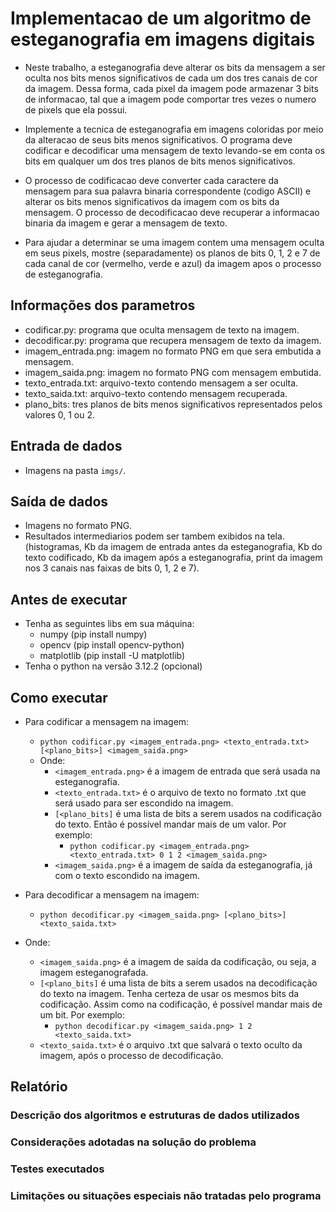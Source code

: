 # Implementacao de um algoritmo de esteganografia em imagens digitais

- Neste trabalho, a esteganografia deve alterar os bits da mensagem a ser oculta 
nos bits menos significativos de cada um dos tres canais de cor da imagem. 
Dessa forma, cada pixel da imagem pode armazenar 3 bits de informacao, tal que 
a imagem pode comportar tres vezes o numero de pixels que ela possui.

- Implemente a tecnica de esteganografia em imagens coloridas por meio da alteracao 
de seus bits menos significativos. O programa deve codificar e decodificar uma 
mensagem de texto levando-se em conta os bits em qualquer um dos tres planos de 
bits menos significativos.

- O processo de codificacao deve converter cada caractere da mensagem para sua palavra binaria 
correspondente (codigo ASCII) e alterar os bits menos significativos da imagem com os bits da 
mensagem. O processo de decodificacao deve recuperar a informacao binaria da imagem e gerar 
a mensagem de texto.

- Para ajudar a determinar se uma imagem contem uma mensagem oculta em seus pixels, mostre 
(separadamente) os planos de bits 0, 1, 2 e 7 de cada canal de cor (vermelho, verde e azul) 
da imagem apos o processo de esteganografia.

## Informações dos parametros
- codificar.py: programa que oculta mensagem de texto na imagem.
- decodificar.py: programa que recupera mensagem de texto da imagem.
- imagem_entrada.png: imagem no formato PNG em que sera embutida a mensagem.
- imagem_saida.png: imagem no formato PNG com mensagem embutida.
- texto_entrada.txt: arquivo-texto contendo mensagem a ser oculta.
- texto_saida.txt: arquivo-texto contendo mensagem recuperada.
- plano_bits: tres planos de bits menos significativos representados pelos valores 0, 1 ou 2.

## Entrada de dados
- Imagens na pasta ``` imgs/ ```.

## Saída de dados
- Imagens no formato PNG.
- Resultados intermediarios podem ser tambem exibidos na tela. (histogramas, Kb da imagem de entrada antes da esteganografia, Kb do texto codificado, Kb da imagem após a esteganografia, print da imagem nos 3 canais nas faixas de bits 0, 1, 2 e 7).

## Antes de executar
- Tenha as seguintes libs em sua máquina:
    - numpy (pip install numpy)
    - opencv (pip install opencv-python)
    - matplotlib (pip install -U matplotlib)
- Tenha o python na versão 3.12.2 (opcional)

## Como executar
- Para codificar a mensagem na imagem:
    - ``` python codificar.py <imagem_entrada.png> <texto_entrada.txt> [<plano_bits>] <imagem_saida.png> ```
    - Onde:
        - ``` <imagem_entrada.png> ``` é a imagem de entrada que será usada na esteganografia.
        - ``` <texto_entrada.txt> ``` é o arquivo de texto no formato .txt que será usado para ser escondido na imagem.
        - ``` [<plano_bits] ``` é uma lista de bits a serem usados na codificação do texto. Então é possível mandar mais de um valor. Por exemplo:
            - ``` python codificar.py <imagem_entrada.png> <texto_entrada.txt> 0 1 2 <imagem_saida.png> ```
        - ``` <imagem_saida.png> ``` é a imagem de saída da esteganografia, já com o texto escondido na imagem.

- Para decodificar a mensagem na imagem:
    - ``` python decodificar.py <imagem_saida.png> [<plano_bits>] <texto_saida.txt> ```

- Onde:
    - ``` <imagem_saida.png> ``` é a imagem de saída da codificação, ou seja, a imagem esteganografada.
    - ``` [<plano_bits] ``` é uma lista de bits a serem usados na decodificação do texto na imagem. Tenha certeza de usar os mesmos bits da codificação. Assim como na codificação, é possível mandar mais de um bit. Por exemplo:
        - ``` python decodificar.py <imagem_saida.png> 1 2 <texto_saida.txt> ```
    - ``` <texto_saida.txt> ``` é o arquivo .txt que salvará o texto oculto da imagem, após o processo de decodificação.

## Relatório
### Descrição dos algoritmos e estruturas de dados utilizados
### Considerações adotadas na solução do problema
### Testes executados
### Limitações ou situações especiais não tratadas pelo programa